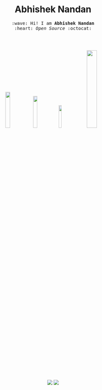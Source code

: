<h1 align="center"> Abhishek Nandan </h1>

<p align="center">
  <samp>
    :wave: Hi! I am <b>Abhishek Nandan</b>
    <br> :heart: <em>Open Source</em> :octocat: <br><br>
  </samp>
</p>

<br>

<p align="center">
  <a href="https://twitter.com/_abhisheknandan" target="_blank"><img src="https://img.shields.io/badge/-@_abhisheknandan-1ca0f1?style=flat&labelColor=1ca0f1&logo=twitter&logoColor=white&link=https://twitter.com/_abhisheknandan" width="17%"/></a>
  <a href="https://gitlab.com/nandanabhishek" target="_blank"><img src="https://img.shields.io/badge/-@nandanabhishek-292961?style=flat&labelColor=292961&logo=Gitlab&link=https://gitlab.com/nandanabhishek" width="16%"/></a>
  <a href="https://www.linkedin.com/in/nandanabhishek/" target="_blank"><img src="https://img.shields.io/badge/-nandanabhishek-blue?style=flat&logo=Linkedin&logoColor=white&link=https://www.linkedin.com/in/nandanabhishek/" width="13.5%"/></a>
  <a href="mailto:abhisheknandan00@gmail.com" target="_blank"><img src="https://img.shields.io/badge/-abhisheknandan00@gmail.com-c14438?style=flat&logo=Gmail&logoColor=white&link=mailto:abhisheknandan00@gmail.com" width="25%"/></a>
</p>

<br>


<br>

<p align = "center">
  <img src = "https://github-readme-stats.vercel.app/api?username=nandanabhishek&show_icons=true&line_height=27">
  <img src = "https://github-readme-stats.vercel.app/api/top-langs/?username=nandanabhishek&hide=CSS,HTML">
</p>
